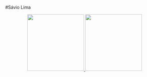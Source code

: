 #Sávio Lima 

<div align="center">
  <a href="https://github.com/saviolima3">
  <img height="180em" src="https://github-readme-stats.vercel.app/api?username=saviolima3_icons=true&theme=dracula&include_all_commits=true&count_private=true"/>
  <img height="180em" src="https://github-readme-stats.vercel.app/api/top-langs/?username=saviolima3layout=compact&langs_count=7&theme=dracula"/>
</div>
